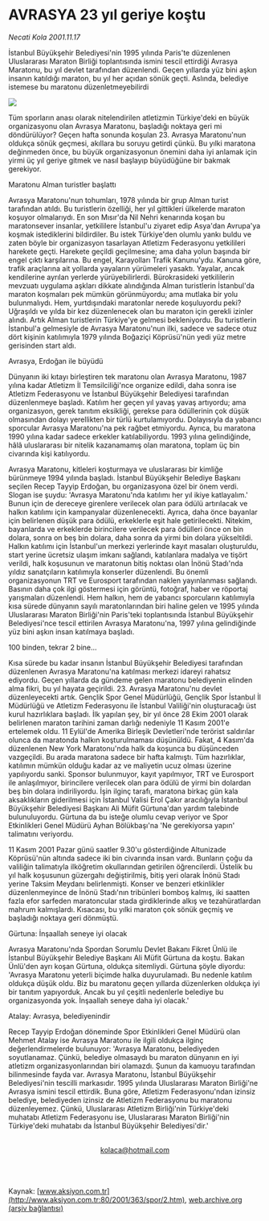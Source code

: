 # AVRASYA 23 yıl geriye koştu

*Necati Kola 2001.11.17*

<div>
 <p class="spot">
  İstanbul Büyükşehir Belediyesi'nin 1995 yılında Paris'te düzenlenen Uluslararası Maraton Birliği toplantısında ismini tescil ettirdiği Avrasya Maratonu, bu yıl devlet tarafından düzenlendi. Geçen yıllarda yüz bini aşkın insanın katıldığı maraton, bu yıl her açıdan sönük geçti. Aslında, belediye istemese bu maratonu düzenletmeyebilirdi
 </p>
 <p class="metin">
 </p>
 <img border="0" src="/web/20011223100239im_/http://www.aksiyon.com.tr/2001/363/resimler/avrasya.jpg"/>
 <p class="metin">
  Tüm sporların anası olarak nitelendirilen atletizmin Türkiye'deki en büyük organizasyonu olan Avrasya Maratonu, başladığı noktaya geri mi döndürülüyor? Geçen hafta sonunda koşulan 23. Avrasya Maratonu'nun oldukça sönük geçmesi, akıllara bu soruyu getirdi çünkü. Bu yılki maratona değinmeden önce, bu büyük organizasyonun önemini daha iyi anlamak için yirmi üç yıl geriye gitmek ve nasıl başlayıp büyüdüğüne bir bakmak gerekiyor.
 </p>
 <p class="metin">
  Maratonu Alman turistler başlattı
 </p>
 <p class="metin">
  Avrasya Maratonu'nun tohumları, 1978 yılında bir grup Alman turist tarafından atıldı. Bu turistlerin özelliği, her yıl gittikleri ülkelerde maraton koşuyor olmalarıydı. En son Mısır'da Nil Nehri kenarında koşan bu maratonsever insanlar, yetkililere İstanbul'u ziyaret edip Asya'dan Avrupa'ya koşmak istediklerini bildirdiler. Bu istek Türkiye'den olumlu yankı buldu ve zaten böyle bir organizasyon tasarlayan Atletizm Federasyonu yetkilileri harekete geçti. Harekete geçildi geçilmesine; ama daha yolun başında bir engel çıktı karşılarına. Bu engel, Karayolları Trafik Kanunu'ydu. Kanuna göre, trafik araçlarına ait yollarda yayaların yürümeleri yasaktı. Yayalar, ancak kendilerine ayrılan yerlerde yürüyebilirlerdi. Bürokrasideki yetkililerin mevzuatı uygulama aşkları dikkate alındığında Alman turistlerin İstanbul'da maraton koşmaları pek mümkün görünmüyordu; ama mutlaka bir yolu bulunmalıydı. Hem, yurtdışındaki maratonlar nerede koşuluyordu peki? Uğraşıldı ve yılda bir kez düzenlenecek olan bu maraton için gerekli izinler alındı. Artık Alman turistlerin Türkiye'ye gelmesi bekleniyordu. Bu turistlerin İstanbul'a gelmesiyle de Avrasya Maratonu'nun ilki, sadece ve sadece otuz dört kişinin katılımıyla 1979 yılında Boğaziçi Köprüsü'nün yedi yüz metre gerisinden start aldı.
 </p>
 <p class="metin">
  Avrasya, Erdoğan ile büyüdü
 </p>
 <p class="metin">
  Dünyanın iki kıtayı birleştiren tek maratonu olan Avrasya Maratonu, 1987 yılına kadar Atletizm İl Temsilciliği'nce organize edildi, daha sonra ise Atletizm Federasyonu ve İstanbul Büyükşehir Belediyesi tarafından düzenlenmeye başladı. Katılım her geçen yıl yavaş yavaş artıyordu; ama organizasyon, gerek tanıtım eksikliği, gerekse para ödüllerinin çok düşük olmasından dolayı yerellikten bir türlü kurtulamıyordu. Dolayısıyla da yabancı sporcular Avrasya Maratonu'na pek rağbet etmiyordu. Ayrıca, bu maratona 1990 yılına kadar sadece erkekler katılabiliyordu. 1993 yılına gelindiğinde, hâlâ uluslararası bir nitelik kazanamamış olan maratona, toplam üç bin civarında kişi katılıyordu.
 </p>
 <p class="metin">
  Avrasya Maratonu, kitleleri koşturmaya ve uluslararası bir kimliğe bürünmeye 1994 yılında başladı. İstanbul Büyükşehir Belediye Başkanı seçilen Recep Tayyip Erdoğan, bu organizasyona özel bir önem verdi. Slogan ise şuydu: 'Avrasya Maratonu'nda katılımı her yıl ikiye katlayalım.' Bunun için de dereceye girenlere verilecek olan para ödülü artırılacak ve halkın katılımı için kampanyalar düzenlenecekti. Ayrıca, daha önce bayanlar için belirlenen düşük para ödülü, erkeklerle eşit hale getirilecekti. Nitekim, bayanlarda ve erkeklerde birincilere verilecek para ödülleri önce on bin dolara, sonra on beş bin dolara, daha sonra da yirmi bin dolara yükseltildi. Halkın katılımı için İstanbul'un merkezi yerlerinde kayıt masaları oluşturuldu, start yerine ücretsiz ulaşım imkanı sağlandı, katılanlara madalya ve tişört verildi, halk koşusunun ve maratonun bitiş noktası olan İnönü Stadı'nda yıldız sanatçıların katılımıyla konserler düzenlendi. Bu önemli organizasyonun TRT ve Eurosport tarafından naklen yayınlanması sağlandı. Basının daha çok ilgi göstermesi için görüntü, fotoğraf, haber ve röportaj yarışmaları düzenlendi. Hem halkın, hem de yabancı sporcuların katılımıyla kısa sürede dünyanın sayılı maratonlarından biri haline gelen ve 1995 yılında Uluslararası Maraton Birliği'nin Paris'teki toplantısında İstanbul Büyükşehir Belediyesi'nce tescil ettirilen Avrasya Maratonu'na, 1997 yılına gelindiğinde yüz bini aşkın insan katılmaya başladı.
 </p>
 <p class="metin">
  100 binden, tekrar 2 bine...
 </p>
 <p class="metin">
  Kısa sürede bu kadar insanın İstanbul Büyükşehir Belediyesi tarafından düzenlenen Avrasya Maratonu'na katılması merkezi idareyi rahatsız ediyordu. Geçen yıllarda da gündeme gelen maratonu belediyenin elinden alma fikri, bu yıl hayata geçirildi. 23. Avrasya Maratonu'nu devlet düzenleyecekti artık. Gençlik Spor Genel Müdürlüğü, Gençlik Spor İstanbul İl Müdürlüğü ve Atletizm Federasyonu ile İstanbul Valiliği'nin oluşturacağı üst kurul hazırlıklara başladı. İlk yapılan şey, bir yıl önce 28 Ekim 2001 olarak belirlenen maraton tarihini zaman darlığı nedeniyle 11 Kasım 2001'e ertelemek oldu. 11 Eylül'de Amerika Birleşik Devletleri'nde terörist saldırılar olunca da maratonda halkın koşturulmaması düşünüldü. Fakat, 4 Kasım'da düzenlenen New York Maratonu'nda halk da koşunca bu düşünceden vazgeçildi. Bu arada maratona sadece bir hafta kalmıştı. Tüm hazırlıklar, katılımın mümkün olduğu kadar az ve maliyetin ucuz olması üzerine yapılıyordu sanki. Sponsor bulunmuyor, kayıt yapılmıyor, TRT ve Eurosport ile anlaşılmıyor, birincilere verilecek olan para ödülü de yirmi bin dolardan beş bin dolara indiriliyordu. İşin ilginç tarafı, maratona birkaç gün kala aksaklıkların giderilmesi için İstanbul Valisi Erol Çakır aracılığıyla İstanbul Büyükşehir Belediyesi Başkanı Ali Müfit Gürtuna'dan yardım talebinde bulunuluyordu. Gürtuna da bu isteğe olumlu cevap veriyor ve Spor Etkinlikleri Genel Müdürü Ayhan Bölükbaşı'na 'Ne gerekiyorsa yapın' talimatını veriyordu.
 </p>
 <p class="metin">
  11 Kasım 2001 Pazar günü saatler 9.30'u gösterdiğinde Altunizade Köprüsü'nün altında sadece iki bin civarında insan vardı. Bunların çoğu da valiliğin talimatıyla ilköğretim okullarından getirilen öğrencilerdi. Üstelik bu yıl halk koşusunun güzergahı değiştirilmiş, bitiş yeri olarak İnönü Stadı yerine Taksim Meydanı belirlenmişti. Konser ve benzeri etkinlikler düzenlenmeyince de İnönü Stadı'nın tribünleri bomboş kalmış, iki saatten fazla efor sarfeden maratoncular stada girdiklerinde alkış ve tezahüratlardan mahrum kalmışlardı. Kısacası, bu yılki maraton çok sönük geçmiş ve başladığı noktaya geri dönmüştü.
 </p>
 <p class="metin">
  Gürtuna: İnşaallah seneye iyi olacak
 </p>
 <p class="metin">
  Avrasya Maratonu'nda Spordan Sorumlu Devlet Bakanı Fikret Ünlü ile İstanbul Büyükşehir Belediye Başkanı Ali Müfit Gürtuna da koştu. Bakan Ünlü'den ayrı koşan Gürtuna, oldukça sitemliydi. Gürtuna şöyle diyordu: 'Avrasya Maratonu yeterli biçimde halka duyurulamadı. Bu nedenle katılım oldukça düşük oldu. Biz bu maratonu geçen yıllarda düzenlerken oldukça iyi bir tanıtım yapıyorduk. Ancak bu yıl çeşitli nedenlerle belediye bu organizasyonda yok. İnşaallah seneye daha iyi olacak.'
 </p>
 <p class="metin">
  Atalay: Avrasya, belediyenindir
 </p>
 <p class="metin">
  Recep Tayyip Erdoğan döneminde Spor Etkinlikleri Genel Müdürü olan Mehmet Atalay ise Avrasya Maratonu ile ilgili oldukça ilginç değerlendirmelerde bulunuyor: 'Avrasya Maratonu, belediyeden soyutlanamaz. Çünkü, belediye olmasaydı bu maraton dünyanın en iyi atletizm organizasyonlarından biri olamazdı. Şunun da kamuoyu tarafından bilinmesinde fayda var. Avrasya Maratonu, İstanbul Büyükşehir Belediyesi'nin tescilli markasıdır. 1995 yılında Uluslararası Maraton Birliği'ne Avrasya ismini tescil ettirdik. Buna göre, Atletizm Federasyonu'ndan izinsiz belediye, belediyeden izinsiz de Atletizm Federasyonu bu maratonu düzenleyemez. Çünkü, Uluslararası Atletizm Birliği'nin Türkiye'deki muhatabı Atletizm Federasyonu ise, Uluslararası Maraton Birliği'nin Türkiye'deki muhatabı da İstanbul Büyükşehir Belediyesi'dir.'
 </p>
 <br/>
 <center>
  <a class="anaorta" href="http://web.archive.org/web/20011223100239/mailto:kolaca@hotmail.com">
   kolaca@hotmail.com
  </a>
 </center>
 <br/>
 <br/>
 <br/>
</div>

Kaynak: [www.aksiyon.com.tr](http://www.aksiyon.com.tr:80/2001/363/spor/2.htm), [web.archive.org (arşiv bağlantısı)](http://web.archive.org/web/20011223100239/http://www.aksiyon.com.tr:80/2001/363/spor/2.htm)
